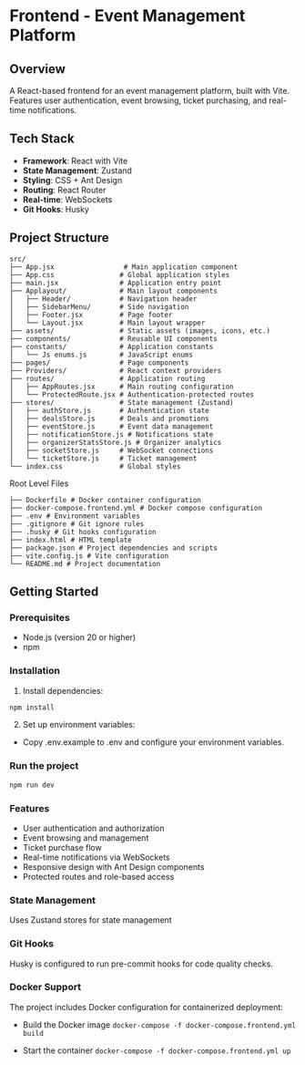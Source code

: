 # Frontend - Event Management Platform

## Overview

A React-based frontend for an event management platform, built with Vite. Features user authentication, event browsing, ticket purchasing, and real-time notifications.

## Tech Stack

- **Framework**: React with Vite
- **State Management**: Zustand
- **Styling**: CSS + Ant Design
- **Routing**: React Router
- **Real-time**: WebSockets
- **Git Hooks**: Husky

## Project Structure
```
src/
├── App.jsx                 # Main application component
├── App.css                # Global application styles
├── main.jsx               # Application entry point
├── Applayout/             # Main layout components
│   ├── Header/            # Navigation header
│   ├── SidebarMenu/       # Side navigation
│   ├── Footer.jsx         # Page footer
│   └── Layout.jsx         # Main layout wrapper
├── assets/                # Static assets (images, icons, etc.)
├── components/            # Reusable UI components
├── constants/             # Application constants
│   └── Js enums.js        # JavaScript enums
├── pages/                 # Page components
├── Providers/             # React context providers
├── routes/                # Application routing
│   ├── AppRoutes.jsx      # Main routing configuration
│   └── ProtectedRoute.jsx # Authentication-protected routes
├── stores/                # State management (Zustand)
│   ├── authStore.js       # Authentication state
│   ├── dealsStore.js      # Deals and promotions
│   ├── eventStore.js      # Event data management
│   ├── notificationStore.js # Notifications state
│   ├── organizerStatsStore.js # Organizer analytics
│   ├── socketStore.js     # WebSocket connections
│   └── ticketStore.js     # Ticket management
└── index.css              # Global styles
```
Root Level Files
```
├── Dockerfile # Docker container configuration
├── docker-compose.frontend.yml # Docker compose configuration
├── .env # Environment variables
├── .gitignore # Git ignore rules
├── .husky # Git hooks configuration
├── index.html # HTML template
├── package.json # Project dependencies and scripts
├── vite.config.js # Vite configuration
└── README.md # Project documentation
```
## Getting Started

### Prerequisites

- Node.js (version 20 or higher)
- npm

### Installation

1. Install dependencies:
```bash
npm install
```

2. Set up environment variables:
- Copy .env.example to .env and configure your environment variables.

### Run the project 
```bash
npm run dev
```
### Features
- User authentication and authorization
- Event browsing and management
- Ticket purchase flow
- Real-time notifications via WebSockets
- Responsive design with Ant Design components
- Protected routes and role-based access

### State Management
Uses Zustand stores for state management

### Git Hooks
Husky is configured to run pre-commit hooks for code quality checks.

### Docker Support

The project includes Docker configuration for containerized deployment:

- Build the Docker image
```docker-compose -f docker-compose.frontend.yml build```

- Start the container
```docker-compose -f docker-compose.frontend.yml up```
